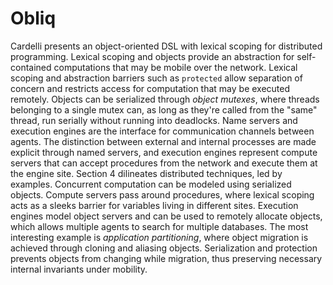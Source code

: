 # Obliq

Cardelli presents an object-oriented DSL with lexical scoping for distributed programming.
Lexical scoping and objects provide an abstraction for self-contained computations that may be mobile over the network.
Lexical scoping and abstraction barriers such as `protected` allow separation of concern and restricts access for computation 
that may be executed remotely.
Objects can be serialized through _object mutexes_, where threads belonging to a single mutex can, as long as they're called
from the "same" thread, run serially without running into deadlocks. 
Name servers and execution engines are the interface for communication channels between agents. 
The distinction between external and internal processes are made explicit through named servers, and execution engines
represent compute servers that can accept procedures from the network and execute them at the engine site. 
Section 4 dilineates distributed techniques, led by examples. Concurrent computation can be modeled using serialized objects.
Compute servers pass around procedures, where lexical scoping acts as a sleeks barrier for variables living in different sites.
Execution engines model object servers and can be used to remotely allocate objects, which allows multiple agents to search
for multiple databases.
The most interesting example is _application partitioning_, where object migration is achieved through cloning and aliasing
objects. Serialization and protection prevents objects from changing while migration, thus preserving necessary internal 
invariants under mobility. 
